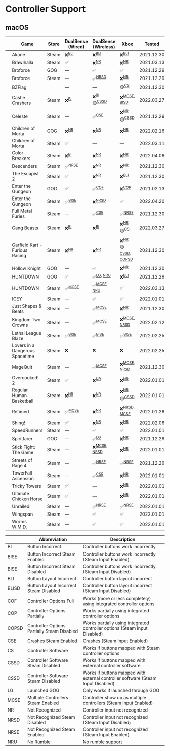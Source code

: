 # Controller Support

## macOS

|                                                                                                                    | Game                            | Store | DualSense (Wired)          | DualSense (Wireless)                                    | Xbox                                                                     | Tested     |
| ------------------------------------------------------------------------------------------------------------------ | ------------------------------- | ----- | -------------------------- | ------------------------------------------------------- | ------------------------------------------------------------------------ | ---------- |
| <img src="Pictures/Akane.png" alt="Akane" style="zoom:25%;" />                                                     | Akane                           | Steam | ❌<sup>[BLI](#bli)</sup>   | ❌<sup>[BLI](#bli)</sup>                                | ❌<sup>[BLI](#bli)</sup>                                                 | 2021.12.30 |
| <img src="Pictures/Brawlhalla.png" alt="Brawlhalla" style="zoom:25%;" />                                           | Brawlhalla                      | Steam | ✅                         | ❌<sup>[NR](#nr)</sup>                                  | ❌<sup>[NR](#nr)</sup>                                                   | 2021.03.13 |
| <img src="Pictures/Broforce.png" alt="Broforce" style="zoom:25%;" />                                               | Broforce                        | GOG   | —                          | ✅                                                      | ✅                                                                       | 2021.12.29 |
| <img src="Pictures/Broforce.png" alt="Broforce" style="zoom:25%;" />                                               | Broforce                        | Steam | —                          | ✅<sup>[NRSD](#nrsd)</sup>                              | ❌<sup>[NR](#nr)</sup>                                                   | 2021.12.29 |
| <img src="Pictures/BZFlag.png" alt="BZFlag" style="zoom:25%;" />                                                   | BZFlag                          |       | —                          | —                                                       | 🟡<sup>[CS](#cs)</sup>                                                   | 2021.12.30 |
| <img src="Pictures/Castle Crashers.png" alt="Castle Crashers" style="zoom:25%;" />                                 | Castle Crashers                 | Steam | ❌<sup>[BI](#bi)</sup>     | ❌<sup>[BI](#bi)</sup> <br/> 🟡<sup>[CSSD](#cssd)</sup> | ❌<sup>[MCSE](#mcse), [BISD](#bisd)</sup>                                | 2022.03.27 |
| <img src="Pictures/Celeste.png" alt="Celeste" style="zoom:25%;" />                                                 | Celeste                         | Steam | —                          | ✅<sup>[CSE](#cse)</sup>                                | ❌<sup>[NR](#nr)</sup> <br/> 🟡<sup>[CSSD](#cssd)</sup>                  | 2021.12.29 |
| <img src="Pictures/Children of Morta.png" alt="Children of Morta" style="zoom:25%;" />                             | Children of Morta               | GOG   | ❌<sup>[NR](#nr)</sup>     | ❌<sup>[NR](#nr)</sup>                                  | ❌<sup>[NR](#nr)</sup>                                                   | 2022.02.16 |
| <img src="Pictures/Children of Morta.png" alt="Children of Morta" style="zoom:25%;" />                             | Children of Morta               | Steam | ✅                         | —                                                       | —                                                                        | 2022.03.11 |
| <img src="Pictures/Color Breakers.png" alt="Color Breakers" style="zoom:25%;" />                                   | Color Breakers                  | Steam | ❌<sup>[BI](#bi)</sup>     | ❌<sup>[NR](#nr)</sup>                                  | ❌<sup>[NR](#nr)</sup>                                                   | 2022.04.08 |
| <img src="Pictures/Descenders.png" alt="Descenders" style="zoom:25%;" />                                           | Descenders                      | Steam | ✅<sup>[NRSE](#nrse)</sup> | ❌<sup>[NR](#NR)</sup>                                  | ❌<sup>[NR](#nr)</sup>                                                   | 2021.12.30 |
| <img src="Pictures/The Escapist 2.png" alt="The Escapist 2" style="zoom:25%;" />                                   | The Escapist 2                  | Steam | ✅                         | ❌<sup>[NR](#NR)</sup>                                  | ❌<sup>[BLI](#bli)</sup>                                                 | 2021.12.30 |
| <img src="Pictures/Enter the Gungeon.png" alt="Enter the Gungeon" style="zoom:25%;" />                             | Enter the Gungeon               | GOG   | ✅                         | ✅<sup>[COF](#cof)</sup>                                | ❌<sup>[COP](#cop)</sup>                                                 | 2021.02.13 |
| <img src="Pictures/Enter the Gungeon.png" alt="Enter the Gungeon" style="zoom:25%;" />                             | Enter the Gungeon               | Steam | ✅<sup>[BISE](#bise)</sup> | ❌<sup>[NRSD](#NRSD)</sup>                              | ✅                                                                       | 2022.04.20 |
| <img src="Pictures/Full Metal Furies.png" alt="Full Metal Furies" style="zoom:25%;" />                             | Full Metal Furies               | Steam | —                          | ✅<sup>[CSE](#cse)</sup>                                | ✅<sup>[NRSE](#nrse)</sup>                                               | 2021.12.30 |
| <img src="Pictures/Gang Beasts.png" alt="Gang Beasts" style="zoom:25%;" />                                         | Gang Beasts                     | Steam | ❌<sup>[BI](#bi)</sup>     | ❌<sup>[BI](#bi)</sup>                                  | ❌<sup>[NR](#nr)</sup> <br/> 🟡<sup>[CS](#cs)                            | 2022.03.27 |
| <img src="Pictures/Garfield Kart - Furious Racing.png" alt="Garfield Kart - Furious Racing" style="zoom:25%;" />   | Garfield Kart - Furious Racing  | Steam | ❌<sup>[NR](#nr)</sup>     | ❌<sup>[NR](#nr)</sup>                                  | ❌<sup>[NR](#nr)</sup> <br/> 🟡<sup>[CSSD](#cssd), [COPSD](#copsd)</sup> | 2021.12.30 |
| <img src="Pictures/Hollow Knight.png" alt="Hollow Knight" style="zoom:25%;" />                                     | Hollow Knight                   | GOG   | —                          | ✅                                                      | ❌<sup>[NR](#nr)</sup>                                                   | 2021.12.30 |
| <img src="Pictures/HUNTDOWN.png" alt="HUNTDOWN" style="zoom:25%;" />                                               | HUNTDOWN                        | GOG   | ✅                         | ✅<sup>[LG](#lg), [NRU](#nru)</sup>                     | ❌<sup>[BLI](#bli)</sup>                                                 | 2021.12.29 |
| <img src="Pictures/HUNTDOWN.png" alt="HUNTDOWN" style="zoom:25%;" />                                               | HUNTDOWN                        | Steam | ✅<sup>[MCSE](#mcse)</sup> | ✅<sup>[MCSE](#mcse), [NRU](#nru)</sup>                 | ✅                                                                       | 2022.03.13 |
| <img src="Pictures/ICEY.png" alt="ICEY" style="zoom:25%;" />                                                       | ICEY                            | Steam | —                          | ✅                                                      | ✅                                                                       | 2022.01.01 |
| <img src="Pictures/Just Shapes & Beats.png" alt="Just Shapes & Beats" style="zoom:25%;" />                         | Just Shapes & Beats             | Steam | —                          | ✅<sup>[MCSE](#mcse)</sup>                              | ❌<sup>[NR](#nr)</sup>                                                   | 2021.12.30 |
| <img src="Pictures/Kingdom Two Crowns.png" alt="Kingdom Two Crowns" style="zoom:25%;" />                           | Kingdom Two Crowns              | Steam | —                          | ✅<sup>[MCSE](#mcse)</sup>                              | ❌<sup>[MCSE](#mcse), [NRSD](#nrsd)</sup>                                | 2022.02.12 |
| <img src="Pictures/Lethal League Blaze.png" alt="Lethal League Blaze" style="zoom:25%;" />                         | Lethal League Blaze             | Steam | ✅<sup>[BISE](#bise)</sup> | ✅<sup>[BISE](#bise)</sup>                              | ✅<sup>[BISE](#bise)</sup>                                               | 2022.02.25 |
| <img src="Pictures/Lovers in a Dangerous Spacetime.png" alt="Lovers in a Dangerous Spacetime" style="zoom:25%;" /> | Lovers in a Dangerous Spacetime | Steam | ❌                         | ❌                                                      | ❌                                                                       | 2022.02.25 |
| <img src="Pictures/MageQuit.png" alt="MageQuit" style="zoom:25%;" />                                               | MageQuit                        | Steam | —                          | ✅<sup>[MCSE](#mcse)</sup>                              | ❌<sup>[MCSE](#mcse), [NRSD](#nrsd)</sup>                                | 2021.12.30 |
| <img src="Pictures/Overcooked! 2.png" alt="Overcooked! 2" style="zoom:25%;" />                                     | Overcooked! 2                   | Steam | ✅                         | ❌<sup>[NR](#nr)</sup>                                  | ❌<sup>[NR](#nr)</sup>                                                   | 2022.01.01 |
| <img src="Pictures/Regular Human Basketball.png" alt="Regular Human Basketball" style="zoom:25%;" />               | Regular Human Basketball        | Steam | ❌<sup>[NR](#nr)</sup>     | ❌<sup>[NR](#nr)</sup>                                  | ❌<sup>[NR](#nr)</sup> <br/> 🟡<sup>[CSSD](#cssd)</sup>                  | 2022.01.01 |
| <img src="Pictures/Retimed.png" alt="Retimed" style="zoom:25%;" />                                                 | Retimed                         | Steam | ✅<sup>[MCSE](#mcse)</sup> | ❌<sup>[NR](#nr)</sup>                                  | ❌<sup>[NRSD](#nrsd), [MCSE](#mcse)</sup>                                | 2022.01.28 |
| <img src="Pictures/Shing!.png" alt="Shing!" style="zoom:25%;" />                                                   | Shing!                          | Steam | ✅                         | ❌<sup>[NR](#nr)</sup>                                  | ❌<sup>[NR](#nr)</sup>                                                   | 2022.02.06 |
| <img src="Pictures/SpeedRunners.png" alt="SpeedRunners" style="zoom:25%;" />                                       | SpeedRunners                    | Steam | —                          | ✅                                                      | ✅                                                                       | 2022.01.01 |
| <img src="Pictures/Spiritfarer.png" alt="Spiritfarer" style="zoom:25%;" />                                         | Spiritfarer                     | GOG   | —                          | ✅<sup>[LG](#lg)</sup>                                  | ❌<sup>[NR](#nr)</sup>                                                   | 2021.12.29 |
| <img src="Pictures/Stick Fight - The Game.png" alt="Stick Fight: The Game" style="zoom:25%;" />                    | Stick Fight: The Game           | Steam | —                          | ❌<sup>[MCSE](#mcse), [NRSD](#nrsd)</sup>               | ❌<sup>[NR](#nr)</sup>                                                   | 2022.01.01 |
| <img src="Pictures/Streets of Rage 4.png" alt="Streets of Rage 4" style="zoom:25%;" />                             | Streets of Rage 4               | Steam | —                          | ✅<sup>[NRSE](#nrse)</sup>                              | ✅<sup>[NRSE](#nrse)</sup>                                               | 2021.12.29 |
| <img src="Pictures/TowerFall Ascension.png" alt="TowerFall Ascension" style="zoom:25%;" />                         | TowerFall Ascension             | Steam | —                          | ✅<sup>[CSE](#cse)</sup>                                | ❌<sup>[NR](#nr)</sup>                                                   | 2022.01.01 |
| <img src="Pictures/Tricky Towers.png" alt="Tricky Towers" style="zoom:25%;" />                                     | Tricky Towers                   | Steam | ✅                         | —                                                       | ❌<sup>[NR](#nr)</sup>                                                   | 2022.01.01 |
| <img src="Pictures/Ultimate Chicken Horse.png" alt="Ultimate Chicken Horse" style="zoom:25%;" />                   | Ultimate Chicken Horse          | Steam | ✅                         | —                                                       | ❌<sup>[NR](#nr)</sup>                                                   | 2022.01.01 |
| <img src="Pictures/Unrailed!.png" alt="Unrailed!" style="zoom:25%;" />                                             | Unrailed!                       | Steam | —                          | ✅<sup>[NRSE](#nrse)</sup>                              | ✅<sup>[NRSE](#nrse)</sup>                                               | 2022.01.01 |
| <img src="Pictures/Wingspan.png" alt="Wingspan" style="zoom:25%;" />                                               | Wingspan                        | Steam | —                          | ✅                                                      | ✅                                                                       | 2022.01.01 |
| <img src="Pictures/Worms W.M.D.png" alt="Worms W.M.D." style="zoom:25%;" />                                        | Worms W.M.D.                    | Steam | —                          | ✅                                                      | ✅                                                                       | 2022.01.01 |

|                           | Abbreviation                                | Description                                                                      |
| ------------------------- | ------------------------------------------- | -------------------------------------------------------------------------------- |
| <a name="bi">BI</a>       | Button Incorrect                            | Controller buttons work incorrectly                                              |
| <a name="bise">BISE</a>   | Button Incorrect Steam Enabled              | Controller buttons work incorrectly (Steam Input Enabled)                        |
| <a name="bise">BISE</a>   | Button Incorrect Steam Disabled             | Controller buttons work incorrectly (Steam Input Disabled)                       |
| <a name="bli">BLI</a>     | Button Layout Incorrect                     | Controller button layout incorrect                                               |
| <a name="blisd">BLISD</a> | Button Layout Incorrect Steam Disabled      | Controller button layout incorrect (Steam Input Disabled)                        |
| <a name="cof">COF</a>     | Controller Options Full                     | Works (more or less completely) using integrated controller options              |
| <a name="cop">COP</a>     | Controller Options Partially                | Works partially using integrated controller options                              |
| <a name="copsd">COPSD</a> | Controller Options Partially Steam Disabled | Works partially using integrated controller options (Steam Input Disabled)       |
| <a name="cse">CSE</a>     | Crashes Steam Enabled                       | Crashes (Steam Input Enabled)                                                    |
| <a name="cs">CS</a>       | Controller Software                         | Works if buttons mapped with Steam controller options                            |
| <a name="cs">CSSD</a>     | Controller Software Steam Disabled          | Works if buttons mapped with external controller software                        |
| <a name="cssd">CSSD</a>   | Controller Software Steam Disabled          | Works if buttons mapped with external controller software (Steam Input Disabled) |
| <a name="lg">LG</a>       | Launched GOG                                | Only works if launched through GOG                                               |
| <a name="mcse">MCSE</a>   | Multiple Controllers Steam Enabled          | Controller show up as multiple controllers (Steam Input Enabled)                 |
| <a name="nr">NR</a>       | Not Recognized                              | Controller input not recognized                                                  |
| <a name="nrsd">NRSD</a>   | Not Recognized Steam Disabled               | Controller input not recognized (Steam Input Disabled)                           |
| <a name="nrse">NRSE</a>   | Not Recognized Steam Enabled                | Controller input not recognized (Steam Input Enabled)                            |
| <a name="nru">NRU</a>     | No Rumble                                   | No rumble support                                                                |
